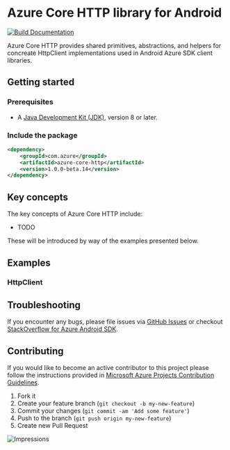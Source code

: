 # Azure Core HTTP library for Android

[![Build Documentation](https://img.shields.io/badge/documentation-published-blue.svg)](https://azure.github.io/azure-sdk-for-android)

Azure Core HTTP provides shared primitives, abstractions, and helpers for concreate HttpClient implementations used in Android Azure SDK client libraries.

## Getting started

### Prerequisites

- A [Java Development Kit (JDK)][jdk_link], version 8 or later.

### Include the package

[//]: # ({x-version-update-start;com.azure:azure-core-http;current})
```xml
<dependency>
    <groupId>com.azure</groupId>
    <artifactId>azure-core-http</artifactId>
    <version>1.0.0-beta.14</version>
</dependency>
```
[//]: # ({x-version-update-end})

## Key concepts

The key concepts of Azure Core HTTP include:

- TODO

These will be introduced by way of the examples presented below.

## Examples

### HttpClient

## Troubleshooting

If you encounter any bugs, please file issues via [GitHub Issues](https://github.com/Azure/azure-sdk-for-android/issues/new/choose)
or checkout [StackOverflow for Azure Android SDK](https://stackoverflow.com/questions/tagged/azure-android-sdk).

## Contributing

If you would like to become an active contributor to this project please follow the instructions provided in
[Microsoft Azure Projects Contribution Guidelines](https://azure.github.io/guidelines.html).

1. Fork it
2. Create your feature branch (`git checkout -b my-new-feature`)
3. Commit your changes (`git commit -am 'Add some feature'`)
4. Push to the branch (`git push origin my-new-feature`)
5. Create new Pull Request

<!-- links -->
[logging]: https://github.com/Azure/azure-sdk-for-java/wiki/Logging-with-Azure-SDK
[jdk_link]: https://docs.microsoft.com/java/azure/jdk/?view=azure-java-stable

![Impressions](https://azure-sdk-impressions.azurewebsites.net/api/impressions/azure-sdk-for-java%2Fsdk%2Fcore%2Fazure-core%2FREADME.png)
